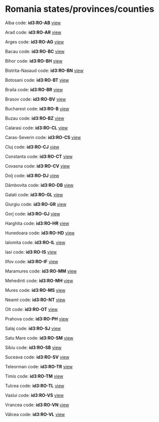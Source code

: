 # Romania states/provinces/counties
Alba     code: **id3:RO-AB**     [view](../export/geojson/medium/id3/ro/ab.geojson)     


Arad     code: **id3:RO-AR**     [view](../export/geojson/medium/id3/ro/ar.geojson)     


Arges     code: **id3:RO-AG**     [view](../export/geojson/medium/id3/ro/ag.geojson)     


Bacau     code: **id3:RO-BC**     [view](../export/geojson/medium/id3/ro/bc.geojson)     


Bihor     code: **id3:RO-BH**     [view](../export/geojson/medium/id3/ro/bh.geojson)     


Bistrita-Nasaud     code: **id3:RO-BN**     [view](../export/geojson/medium/id3/ro/bn.geojson)     


Botosani     code: **id3:RO-BT**     [view](../export/geojson/medium/id3/ro/bt.geojson)     


Braila     code: **id3:RO-BR**     [view](../export/geojson/medium/id3/ro/br.geojson)     


Brasov     code: **id3:RO-BV**     [view](../export/geojson/medium/id3/ro/bv.geojson)     


Bucharest     code: **id3:RO-B**     [view](../export/geojson/medium/id3/ro/b.geojson)     


Buzau     code: **id3:RO-BZ**     [view](../export/geojson/medium/id3/ro/bz.geojson)     


Calarasi     code: **id3:RO-CL**     [view](../export/geojson/medium/id3/ro/cl.geojson)     


Caras-Severin     code: **id3:RO-CS**     [view](../export/geojson/medium/id3/ro/cs.geojson)     


Cluj     code: **id3:RO-CJ**     [view](../export/geojson/medium/id3/ro/cj.geojson)     


Constanta     code: **id3:RO-CT**     [view](../export/geojson/medium/id3/ro/ct.geojson)     


Covasna     code: **id3:RO-CV**     [view](../export/geojson/medium/id3/ro/cv.geojson)     


Dolj     code: **id3:RO-DJ**     [view](../export/geojson/medium/id3/ro/dj.geojson)     


Dâmbovita     code: **id3:RO-DB**     [view](../export/geojson/medium/id3/ro/db.geojson)     


Galati     code: **id3:RO-GL**     [view](../export/geojson/medium/id3/ro/gl.geojson)     


Giurgiu     code: **id3:RO-GR**     [view](../export/geojson/medium/id3/ro/gr.geojson)     


Gorj     code: **id3:RO-GJ**     [view](../export/geojson/medium/id3/ro/gj.geojson)     


Harghita     code: **id3:RO-HR**     [view](../export/geojson/medium/id3/ro/hr.geojson)     


Hunedoara     code: **id3:RO-HD**     [view](../export/geojson/medium/id3/ro/hd.geojson)     


Ialomita     code: **id3:RO-IL**     [view](../export/geojson/medium/id3/ro/il.geojson)     


Iasi     code: **id3:RO-IS**     [view](../export/geojson/medium/id3/ro/is.geojson)     


Ilfov     code: **id3:RO-IF**     [view](../export/geojson/medium/id3/ro/if.geojson)     


Maramures     code: **id3:RO-MM**     [view](../export/geojson/medium/id3/ro/mm.geojson)     


Mehedinti     code: **id3:RO-MH**     [view](../export/geojson/medium/id3/ro/mh.geojson)     


Mures     code: **id3:RO-MS**     [view](../export/geojson/medium/id3/ro/ms.geojson)     


Neamt     code: **id3:RO-NT**     [view](../export/geojson/medium/id3/ro/nt.geojson)     


Olt     code: **id3:RO-OT**     [view](../export/geojson/medium/id3/ro/ot.geojson)     


Prahova     code: **id3:RO-PH**     [view](../export/geojson/medium/id3/ro/ph.geojson)     


Salaj     code: **id3:RO-SJ**     [view](../export/geojson/medium/id3/ro/sj.geojson)     


Satu Mare     code: **id3:RO-SM**     [view](../export/geojson/medium/id3/ro/sm.geojson)     


Sibiu     code: **id3:RO-SB**     [view](../export/geojson/medium/id3/ro/sb.geojson)     


Suceava     code: **id3:RO-SV**     [view](../export/geojson/medium/id3/ro/sv.geojson)     


Teleorman     code: **id3:RO-TR**     [view](../export/geojson/medium/id3/ro/tr.geojson)     


Timis     code: **id3:RO-TM**     [view](../export/geojson/medium/id3/ro/tm.geojson)     


Tulcea     code: **id3:RO-TL**     [view](../export/geojson/medium/id3/ro/tl.geojson)     


Vaslui     code: **id3:RO-VS**     [view](../export/geojson/medium/id3/ro/vs.geojson)     


Vrancea     code: **id3:RO-VN**     [view](../export/geojson/medium/id3/ro/vn.geojson)     


Vâlcea     code: **id3:RO-VL**     [view](../export/geojson/medium/id3/ro/vl.geojson)     

